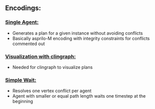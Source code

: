 ## Encodings:
### [Single Agent:](../main/encoding/single_agent.lp)
- Generates a plan for a given instance without avoiding conflicts
- Basically asprilo-M encoding with integrity constraints for conflicts commented out
### [Visualization with clingraph:](../main/encoding/viz.lp)
- Needed for clingraph to visualize plans
### [Simple Wait:](../main/encoding/simple_wait.lp)
- Resolves one vertex conflict per agent
- Agent with smaller or equal path length waits one timestep at the beginning
